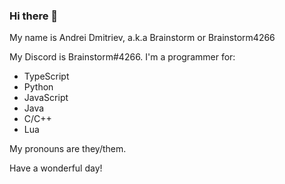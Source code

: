 ### Hi there 👋
My name is Andrei Dmitriev, a.k.a Brainstorm or Brainstorm4266

My Discord is Brainstorm#4266.
I'm a programmer for:
- TypeScript
- Python
- JavaScript
- Java
- C/C++
- Lua

My pronouns are they/them.

Have a wonderful day!

